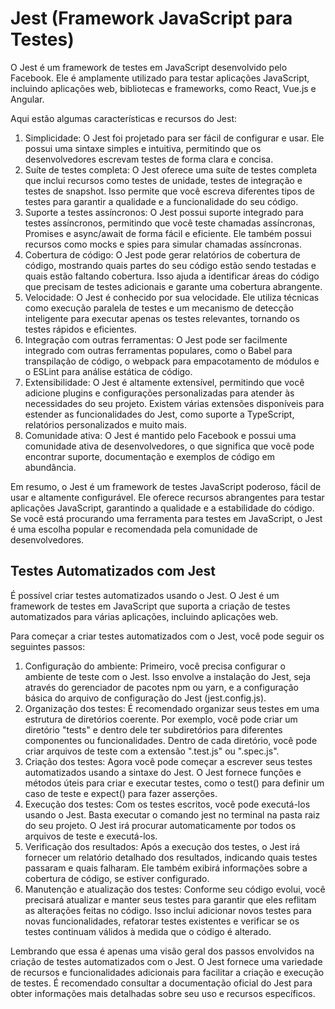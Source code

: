 # Jest (Framework JavaScript para Testes)

O Jest é um framework de testes em JavaScript desenvolvido pelo Facebook. Ele é amplamente utilizado para testar aplicações JavaScript, incluindo aplicações web, bibliotecas e frameworks, como React, Vue.js e Angular.

Aqui estão algumas características e recursos do Jest:

1. Simplicidade: O Jest foi projetado para ser fácil de configurar e usar. Ele possui uma sintaxe simples e intuitiva, permitindo que os desenvolvedores escrevam testes de forma clara e concisa.
2. Suíte de testes completa: O Jest oferece uma suíte de testes completa que inclui recursos como testes de unidade, testes de integração e testes de snapshot. Isso permite que você escreva diferentes tipos de testes para garantir a qualidade e a funcionalidade do seu código.
3. Suporte a testes assíncronos: O Jest possui suporte integrado para testes assíncronos, permitindo que você teste chamadas assíncronas, Promises e async/await de forma fácil e eficiente. Ele também possui recursos como mocks e spies para simular chamadas assíncronas.
4. Cobertura de código: O Jest pode gerar relatórios de cobertura de código, mostrando quais partes do seu código estão sendo testadas e quais estão faltando cobertura. Isso ajuda a identificar áreas do código que precisam de testes adicionais e garante uma cobertura abrangente.
5. Velocidade: O Jest é conhecido por sua velocidade. Ele utiliza técnicas como execução paralela de testes e um mecanismo de detecção inteligente para executar apenas os testes relevantes, tornando os testes rápidos e eficientes.
6. Integração com outras ferramentas: O Jest pode ser facilmente integrado com outras ferramentas populares, como o Babel para transpilação de código, o webpack para empacotamento de módulos e o ESLint para análise estática de código.
7. Extensibilidade: O Jest é altamente extensível, permitindo que você adicione plugins e configurações personalizadas para atender às necessidades do seu projeto. Existem várias extensões disponíveis para estender as funcionalidades do Jest, como suporte a TypeScript, relatórios personalizados e muito mais.
8. Comunidade ativa: O Jest é mantido pelo Facebook e possui uma comunidade ativa de desenvolvedores, o que significa que você pode encontrar suporte, documentação e exemplos de código em abundância.

Em resumo, o Jest é um framework de testes JavaScript poderoso, fácil de usar e altamente configurável. Ele oferece recursos abrangentes para testar aplicações JavaScript, garantindo a qualidade e a estabilidade do código. Se você está procurando uma ferramenta para testes em JavaScript, o Jest é uma escolha popular e recomendada pela comunidade de desenvolvedores.

## Testes Automatizados com Jest

É possível criar testes automatizados usando o Jest. O Jest é um framework de testes em JavaScript que suporta a criação de testes automatizados para várias aplicações, incluindo aplicações web.

Para começar a criar testes automatizados com o Jest, você pode seguir os seguintes passos:

1. Configuração do ambiente: Primeiro, você precisa configurar o ambiente de teste com o Jest. Isso envolve a instalação do Jest, seja através do gerenciador de pacotes npm ou yarn, e a configuração básica do arquivo de configuração do Jest (jest.config.js).
2. Organização dos testes: É recomendado organizar seus testes em uma estrutura de diretórios coerente. Por exemplo, você pode criar um diretório "tests" e dentro dele ter subdiretórios para diferentes componentes ou funcionalidades. Dentro de cada diretório, você pode criar arquivos de teste com a extensão ".test.js" ou ".spec.js".
3. Criação dos testes: Agora você pode começar a escrever seus testes automatizados usando a sintaxe do Jest. O Jest fornece funções e métodos úteis para criar e executar testes, como o test() para definir um caso de teste e expect() para fazer asserções.
4. Execução dos testes: Com os testes escritos, você pode executá-los usando o Jest. Basta executar o comando jest no terminal na pasta raiz do seu projeto. O Jest irá procurar automaticamente por todos os arquivos de teste e executá-los.
5. Verificação dos resultados: Após a execução dos testes, o Jest irá fornecer um relatório detalhado dos resultados, indicando quais testes passaram e quais falharam. Ele também exibirá informações sobre a cobertura de código, se estiver configurado.
6. Manutenção e atualização dos testes: Conforme seu código evolui, você precisará atualizar e manter seus testes para garantir que eles reflitam as alterações feitas no código. Isso inclui adicionar novos testes para novas funcionalidades, refatorar testes existentes e verificar se os testes continuam válidos à medida que o código é alterado.

Lembrando que essa é apenas uma visão geral dos passos envolvidos na criação de testes automatizados com o Jest. O Jest fornece uma variedade de recursos e funcionalidades adicionais para facilitar a criação e execução de testes. É recomendado consultar a documentação oficial do Jest para obter informações mais detalhadas sobre seu uso e recursos específicos.
